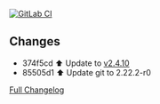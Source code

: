 [![GitLab CI][gitlabci-shield]][gitlabci]

## Changes

- 374f5cd :arrow_up: Update to [v2.4.10](https://github.com/timmo001/home-panel/releases/tag/v2.4.10) 
- 85505d1 :arrow_up: Update git to 2.22.2-r0 

[Full Changelog][changelog]

[changelog]: https://github.com/hassio-addons/addon-home-panel/compare/v1.4.7...v1.4.8
[gitlabci-shield]: https://gitlab.com/hassio-addons/addon-home-panel/badges/v1.4.8/pipeline.svg
[gitlabci]: https://gitlab.com/hassio-addons/addon-home-panel/pipelines
